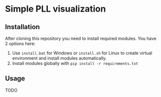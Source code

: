 # Simple PLL visualization
## Installation
After cloning this repository you need to install required modules. You have 2 options here:
1. Use `install.bat` for Windows or `install.sh` for Linux to create virtual environment and
install modules automatically.
2. Install modules globally with `pip install -r requirements.txt`

## Usage
TODO
